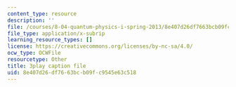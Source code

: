 ```yaml
---
content_type: resource
description: ''
file: /courses/8-04-quantum-physics-i-spring-2013/8e407d26df7663bcb09fc9545e63c518_lZ3bPUKo5zc.srt
file_type: application/x-subrip
learning_resource_types: []
license: https://creativecommons.org/licenses/by-nc-sa/4.0/
ocw_type: OCWFile
resourcetype: Other
title: 3play caption file
uid: 8e407d26-df76-63bc-b09f-c9545e63c518
---
```

